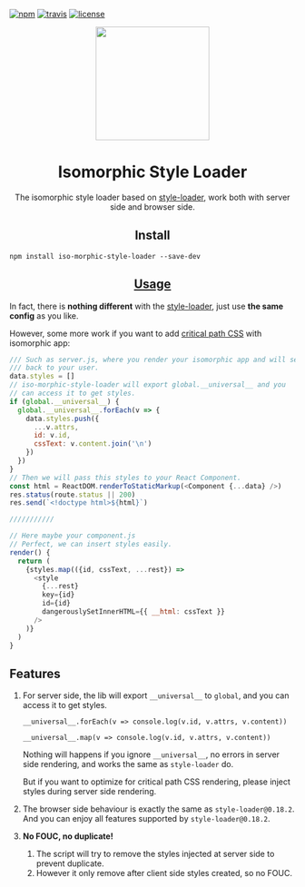 [![npm][npm]][npm-url]
[![travis][travis]][travis-url]
[![license][license]][license-url]

<div align="center">
  <a href="https://github.com/webpack/webpack">
    <img width="200" height="200"
      src="https://webpack.js.org/assets/icon-square-big.svg">
  </a>
  <h1>Isomorphic Style Loader</h1>
  <p>The isomorphic style loader based on <a href="https://github.com/webpack-contrib/style-loader">style-loader</a>, work both with server side and browser side.</p>
</div>

<h2 align="center">Install</h2>

```
npm install iso-morphic-style-loader --save-dev
```

<h2 align="center"><a href="https://webpack.js.org/concepts/loaders">Usage</a></h2>

In fact, there is **nothing different** with the [style-loader](https://github.com/webpack-contrib/style-loader), just use **the same config** as you like.

However, some more work if you want to add [critical path CSS](https://developers.google.com/web/fundamentals/performance/critical-rendering-path/) with isomorphic app:


```js
/// Such as server.js, where you render your isomorphic app and will send it
/// back to your user.
data.styles = []
// iso-morphic-style-loader will export global.__universal__ and you
// can access it to get styles.
if (global.__universal__) {
  global.__universal__.forEach(v => {
    data.styles.push({
      ...v.attrs,
      id: v.id,
      cssText: v.content.join('\n')
    })
  })
}
// Then we will pass this styles to your React Component.
const html = ReactDOM.renderToStaticMarkup(<Component {...data} />)
res.status(route.status || 200)
res.send(`<!doctype html>${html}`)

///////////

// Here maybe your component.js
// Perfect, we can insert styles easily.
render() {
  return (
    {styles.map(({id, cssText, ...rest}) =>
      <style
        {...rest}
        key={id}
        id={id}
        dangerouslySetInnerHTML={{ __html: cssText }}
      />
    )}
  )
}
```

## Features

1. For server side, the lib will export `__universal__` to `global`, and you can access it to get styles.

    `__universal__.forEach(v => console.log(v.id, v.attrs, v.content))`

    `__universal__.map(v => console.log(v.id, v.attrs, v.content))`
  
    Nothing will happens if you ignore `__universal__`, no errors in server side rendering, and works the same as `style-loader` do.

    But if you want to optimize for critical path CSS rendering, please inject styles during server side rendering.

2. The browser side behaviour is exactly the same as `style-loader@0.18.2`. And you can enjoy all features supported by `style-loader@0.18.2`.

3. **No FOUC, no duplicate!**

    1. The script will try to remove the styles injected at server side to prevent duplicate.
    2. However it only remove after client side styles created, so no FOUC.


[npm]: https://img.shields.io/npm/v/iso-morphic-style-loader.svg
[npm-url]: https://npmjs.com/package/iso-morphic-style-loader

[travis]: https://travis-ci.org/creeperyang/iso-morphic-style-loader.svg?branch=master
[travis-url]: https://travis-ci.org/creeperyang/iso-morphic-style-loader

[license]: https://img.shields.io/badge/license-MIT-blue.svg
[license-url]: https://raw.githubusercontent.com/creeperyang/iso-morphic-style-loader/master/LICENSE
